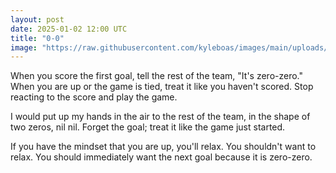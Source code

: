 ```yaml
---
layout: post
date: 2025-01-02 12:00 UTC
title: "0-0" 
image: "https://raw.githubusercontent.com/kyleboas/images/main/uploads/2024/12/31/Image-31Dec2024_16:00:04.png"
---
```


When you score the first goal, tell the rest of the team, "It's zero-zero." When you are up or the game is tied, treat it like you haven't scored. Stop reacting to the score and play the game.

<!---more--->

I would put up my hands in the air to the rest of the team, in the shape of two zeros, nil nil. Forget the goal; treat it like the game just started.

If you have the mindset that you are up, you'll relax. You shouldn't want to relax. You should immediately want the next goal because it is zero-zero.
